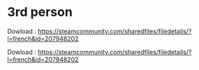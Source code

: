 # 3rd person

Dowload : https://steamcommunity.com/sharedfiles/filedetails/?l=french&id=207948202

Dowload : https://steamcommunity.com/sharedfiles/filedetails/?l=french&id=207948202
